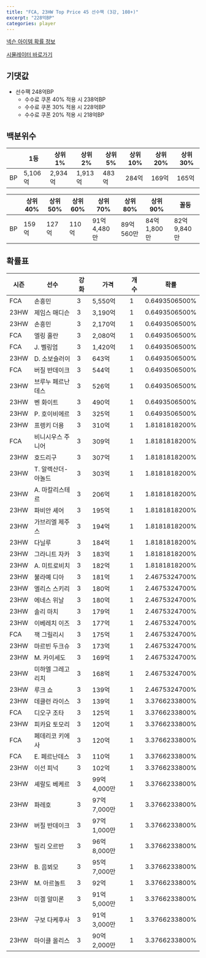 ```yaml
---
title: "FCA, 23HW Top Price 45 선수팩 (3강, 108+)"
excerpt: "228억BP"
categories: player
---
```

[넥슨 아이템 확률 정보](http://iteminfo.nexon.com/probability/fco?sn=7547)

[시뮬레이터 바로가기](/simulator/7547)
## 기댓값
- 선수팩 248억BP
  - 수수료 쿠폰 40% 적용 시 238억BP
  - 수수료 쿠폰 30% 적용 시 228억BP
  - 수수료 쿠폰 20% 적용 시 218억BP


## 백분위수

||1등|상위1%|상위2%|상위5%|상위10%|상위20%|상위30%|
|---|---|---|---|---|---|---|---|
|BP|5,106억|2,934억|1,913억|483억|284억|169억|165억|

||상위40%|상위50%|상위60%|상위70%|상위80%|상위90%|꼴등|
|---|---|---|---|---|---|---|---|
|BP|159억|127억|110억|91억 4,480만|89억 560만|84억 1,800만|82억 9,840만|


## 확률표

|시즌|선수|강화|가격|개수|확률|
|---|---|---|---|---|---|
|FCA|손흥민|3|5,550억|1|0.6493506500%|
|23HW|제임스 매디슨|3|3,190억|1|0.6493506500%|
|23HW|손흥민|3|2,170억|1|0.6493506500%|
|FCA|엘링 홀란|3|2,080억|1|0.6493506500%|
|FCA|J. 벨링엄|3|1,420억|1|0.6493506500%|
|23HW|D. 소보슬러이|3|643억|1|0.6493506500%|
|FCA|버질 반데이크|3|544억|1|0.6493506500%|
|23HW|브루누 페르난데스|3|526억|1|0.6493506500%|
|23HW|벤 화이트|3|490억|1|0.6493506500%|
|23HW|P. 호이비에르|3|325억|1|0.6493506500%|
|23HW|프렝키 더용|3|310억|1|1.8181818200%|
|FCA|비니시우스 주니어|3|309억|1|1.8181818200%|
|23HW|호드리구|3|307억|1|1.8181818200%|
|23HW|T. 알렉산더-아놀드|3|303억|1|1.8181818200%|
|23HW|A. 마칼리스테르|3|206억|1|1.8181818200%|
|23HW|파비안 셰어|3|195억|1|1.8181818200%|
|23HW|가브리엘 제주스|3|194억|1|1.8181818200%|
|23HW|다닐루|3|184억|1|1.8181818200%|
|23HW|그라니트 자카|3|183억|1|1.8181818200%|
|23HW|A. 미트로비치|3|182억|1|1.8181818200%|
|23HW|불라예 디아|3|181억|1|2.4675324700%|
|23HW|엘리스 스키리|3|180억|1|2.4675324700%|
|23HW|에네스 위날|3|180억|1|2.4675324700%|
|23HW|솔리 마치|3|179억|1|2.4675324700%|
|23HW|이베레치 이즈|3|177억|1|2.4675324700%|
|FCA|잭 그릴리시|3|175억|1|2.4675324700%|
|23HW|마르빈 두크슈|3|173억|1|2.4675324700%|
|23HW|M. 카이세도|3|169억|1|2.4675324700%|
|23HW|미하엘 그레고리치|3|168억|1|2.4675324700%|
|23HW|루크 쇼|3|139억|1|2.4675324700%|
|23HW|데클런 라이스|3|139억|1|3.3766233800%|
|FCA|디오구 조타|3|125억|1|3.3766233800%|
|23HW|피카요 토모리|3|120억|1|3.3766233800%|
|FCA|페데리코 키에사|3|120억|1|3.3766233800%|
|FCA|E. 페르난데스|3|110억|1|3.3766233800%|
|23HW|이선 피넉|3|102억|1|3.3766233800%|
|23HW|셰랄도 베케르|3|99억 4,000만|1|3.3766233800%|
|23HW|파레호|3|97억 7,000만|1|3.3766233800%|
|23HW|버질 반데이크|3|97억 1,000만|1|3.3766233800%|
|23HW|빌리 오르반|3|96억 8,000만|1|3.3766233800%|
|23HW|B. 음뵈모|3|95억 7,000만|1|3.3766233800%|
|23HW|M. 아르놀트|3|92억|1|3.3766233800%|
|23HW|미겔 알미론|3|91억 5,000만|1|3.3766233800%|
|23HW|구보 다케후사|3|91억 3,000만|1|3.3766233800%|
|23HW|마이클 올리스|3|90억 2,000만|1|3.3766233800%|
